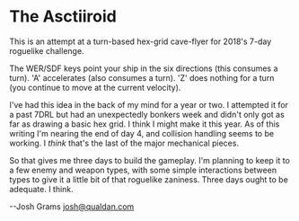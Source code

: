The Asctiiroid
==============

This is an attempt at a turn-based hex-grid cave-flyer for
2018's 7-day roguelike challenge.

The WER/SDF keys point your ship in the six directions (this
consumes a turn).  'A' accelerates (also consumes a turn).  'Z'
does nothing for a turn (you continue to move at the current
velocity).

I've had this idea in the back of my mind for a year or two.  I
attempted it for a past 7DRL but had an unexpectedly bonkers
week and didn't only got as far as drawing a basic hex grid.  I
think I might make it this year.  As of this writing I'm nearing
the end of day 4, and collision handling seems to be working.  I
*think* that's the last of the major mechanical pieces.

So that gives me three days to build the gameplay.  I'm planning
to keep it to a few enemy and weapon types, with some simple
interactions between types to give it a little bit of that
roguelike zaniness.  Three days ought to be adequate.  I think.

--Josh Grams <josh@qualdan.com>
